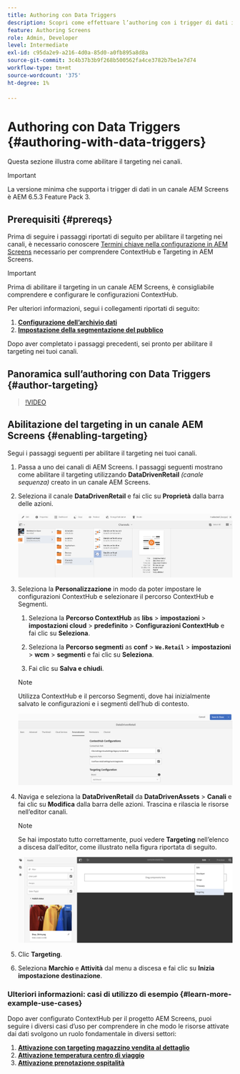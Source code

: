 ```yaml
---
title: Authoring con Data Triggers
description: Scopri come effettuare l’authoring con i trigger di dati in un canale AEM Screens.
feature: Authoring Screens
role: Admin, Developer
level: Intermediate
exl-id: c95da2e9-a216-4d0a-85d0-a0fb895a8d8a
source-git-commit: 3c4b37b3b9f268b500562fa4ce3782b7be1e7d74
workflow-type: tm+mt
source-wordcount: '375'
ht-degree: 1%

---
```


# Authoring con Data Triggers {#authoring-with-data-triggers}

Questa sezione illustra come abilitare il targeting nei canali.

>[!IMPORTANT]
>
>La versione minima che supporta i trigger di dati in un canale AEM Screens è AEM 6.5.3 Feature Pack 3.

## Prerequisiti {#prereqs}

Prima di seguire i passaggi riportati di seguito per abilitare il targeting nei canali, è necessario conoscere [Termini chiave nella configurazione in AEM Screens](configuring-context-hub.md) necessario per comprendere ContextHub e Targeting in AEM Screens.

>[!IMPORTANT]
>
>Prima di abilitare il targeting in un canale AEM Screens, è consigliabile comprendere e configurare le configurazioni ContextHub.

Per ulteriori informazioni, segui i collegamenti riportati di seguito:

1. **[Configurazione dell’archivio dati](configuring-context-hub.md)**
1. **[Impostazione della segmentazione del pubblico](configuring-context-hub.md)**

Dopo aver completato i passaggi precedenti, sei pronto per abilitare il targeting nei tuoi canali.

## Panoramica sull’authoring con Data Triggers {#author-targeting}

>[!VIDEO](https://video.tv.adobe.com/v/31921)

## Abilitazione del targeting in un canale AEM Screens {#enabling-targeting}

Segui i passaggi seguenti per abilitare il targeting nei tuoi canali.

1. Passa a uno dei canali di AEM Screens. I passaggi seguenti mostrano come abilitare il targeting utilizzando **DataDrivenRetail** *(canale sequenza)* creato in un canale AEM Screens.

1. Seleziona il canale **DataDrivenRetail** e fai clic su **Proprietà** dalla barra delle azioni.

   ![screen_shot_2019-05-01at43332pm](assets/screen_shot_2019-05-01at43332pm.png)

1. Seleziona la **Personalizzazione** in modo da poter impostare le configurazioni ContextHub e selezionare il percorso ContextHub e Segmenti.

   1. Seleziona la **Percorso ContextHub** as **libs** > **impostazioni** > **impostazioni cloud** > **predefinito** > **Configurazioni ContextHub** e fai clic su **Seleziona**.

   1. Seleziona la **Percorso segmenti** as **conf** > **`We.Retail`** > **impostazioni** > **wcm** > **segmenti** e fai clic su **Seleziona**.

   1. Fai clic su **Salva e chiudi**.

   >[!NOTE]
   >
   >Utilizza ContextHub e il percorso Segmenti, dove hai inizialmente salvato le configurazioni e i segmenti dell’hub di contesto.

   ![screen_shot_2019-05-01at44030pm](assets/screen_shot_2019-05-01at44030pm.png)

1. Naviga e seleziona la **DataDrivenRetail** da **DataDrivenAssets** > **Canali** e fai clic su **Modifica** dalla barra delle azioni. Trascina e rilascia le risorse nell’editor canali.

   >[!NOTE]
   >
   >Se hai impostato tutto correttamente, puoi vedere **Targeting** nell’elenco a discesa dall’editor, come illustrato nella figura riportata di seguito.

   ![screen_shot_2019-05-01at44231pm](assets/screen_shot_2019-05-01at44231pm.png)

1. Clic **Targeting**.

1. Seleziona **Marchio** e **Attività** dal menu a discesa e fai clic su **Inizia impostazione destinazione**.

### Ulteriori informazioni: casi di utilizzo di esempio {#learn-more-example-use-cases}

Dopo aver configurato ContextHub per il progetto AEM Screens, puoi seguire i diversi casi d’uso per comprendere in che modo le risorse attivate dai dati svolgono un ruolo fondamentale in diversi settori:

1. **[Attivazione con targeting magazzino vendita al dettaglio](retail-inventory-activation.md)**
1. **[Attivazione temperatura centro di viaggio](local-temperature-activation.md)**
1. **[Attivazione prenotazione ospitalità](hospitality-reservation-activation.md)**

